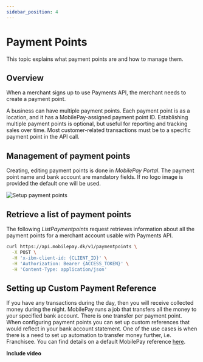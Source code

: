 ```yaml
---
sidebar_position: 4
---
```


# Payment Points

This topic explains what payment points are and how to manage them.

## Overview

When a merchant signs up to use Payments API, the merchant needs to create a payment point.

A business can have multiple payment points. Each payment point is as a location, and it has a MobilePay-assigned payment point ID. Establishing multiple payment points is optional, but useful for reporting and tracking sales over time. Most customer-related transactions must be to a specific payment point in the API call.

## Management of payment points

Creating, editing payment points is done in _MobilePay Portal_. The payment point name and bank account are mandatory fields. If no logo image is provided the default one will be used.

![Setup payment points](/img/pp-example.gif)

## Retrieve a list of payment points

The following _ListPaymentpoints_ request retrieves information about all the payment points for a merchant account usable with Payments API.

```bash
curl https://api.mobilepay.dk/v1/paymentpoints \
  -X POST \
  -H 'x-ibm-client-id: {CLIENT_ID}' \
  -H 'Authorization: Bearer {ACCESS_TOKEN}' \
  -H 'Content-Type: application/json'
```

## Setting up Custom Payment Reference

If you have any transactions during the day, then you will receive collected money during the night. MobilePay runs a job that transfers all the money to your specified bank account. There is one transfer per payment point. When configuring payment points you can set up custom references that would reflect in your bank account statement. One of the use cases is when there is a need to set up automation to transfer money further, i.e. Franchisee. You can find details on a default MobilePay reference [here](https://developer.mobilepay.dk/transactionreporting-api).

**Include video**
